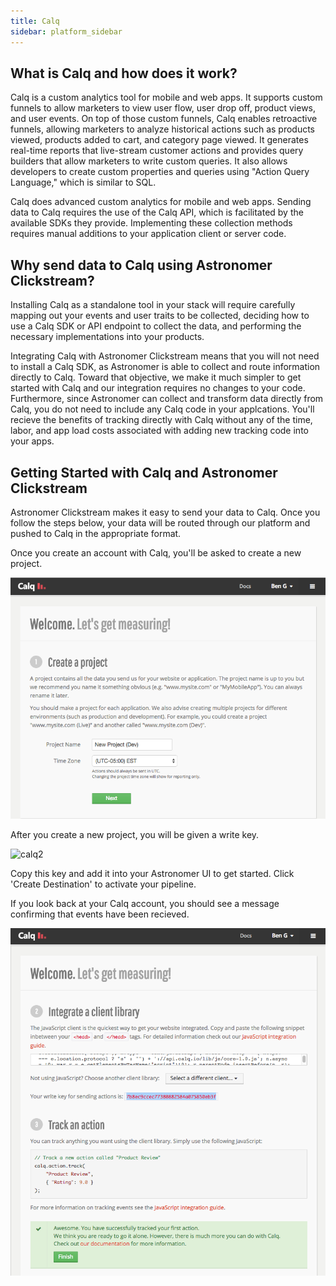 ```yaml
---
title: Calq
sidebar: platform_sidebar
---
```

## What is Calq and how does it work?

Calq is a custom analytics tool for mobile and web apps. It supports custom funnels to allow marketers to view user flow, user drop off, product views, and user events. On top of those custom funnels, Calq enables retroactive funnels, allowing marketers to analyze historical actions such as products viewed, products added to cart, and category page viewed. It generates real-time reports that live-stream customer actions and provides query builders that allow marketers to write custom queries. It also allows developers to create custom properties and queries using "Action Query Language," which is similar to SQL.

Calq does advanced custom analytics for mobile and web apps. Sending data to Calq requires the use of the Calq API, which is facilitated by the available SDKs they provide. Implementing these collection methods requires manual additions to your application client or server code.

## Why send data to Calq using Astronomer Clickstream?

Installing Calq as a standalone tool in your stack will require carefully mapping out your events and user traits to be collected, deciding how to use a Calq SDK or API endpoint to collect the data, and performing the necessary implementations into your products. 

Integrating Calq with Astronomer Clickstream means that you will not need to install a Calq SDK, as Astronomer is able to collect and route information directly to Calq. Toward that objective, we make it much simpler to get started with Calq and our integration requires no changes to your code. Furthermore, since Astronomer can collect and transform data directly from Calq, you do not need to include any Calq code in your applcations. You'll recieve the benefits of tracking directly with Calq without any of the time, labor, and app load costs associated with adding new tracking code into your apps.

## Getting Started with Calq and Astronomer Clickstream

Astronomer Clickstream makes it easy to send your data to Calq. Once you follow the steps below, your data will be routed through our platform and pushed to Calq in the appropriate format. 

Once you create an account with Calq, you'll be asked to create a new project.

![calq1](../../../images/calq1.png)

After you create a new project, you will be given a write key. 

![calq2](../../../images/calq2)

Copy this key and add it into your Astronomer UI to get started. Click 'Create Destination' to activate your pipeline.


If you look back at your Calq account, you should see a message confirming that events have been recieved.

![calq4](../../../images/calq4.png)
